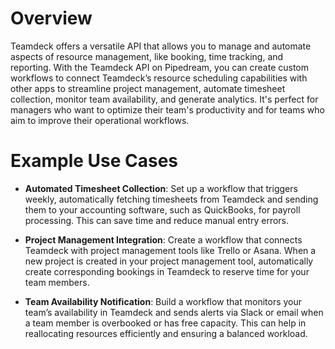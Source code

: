 # Overview

Teamdeck offers a versatile API that allows you to manage and automate aspects of resource management, like booking, time tracking, and reporting. With the Teamdeck API on Pipedream, you can create custom workflows to connect Teamdeck’s resource scheduling capabilities with other apps to streamline project management, automate timesheet collection, monitor team availability, and generate analytics. It's perfect for managers who want to optimize their team's productivity and for teams who aim to improve their operational workflows.

# Example Use Cases

- **Automated Timesheet Collection**: Set up a workflow that triggers weekly, automatically fetching timesheets from Teamdeck and sending them to your accounting software, such as QuickBooks, for payroll processing. This can save time and reduce manual entry errors.

- **Project Management Integration**: Create a workflow that connects Teamdeck with project management tools like Trello or Asana. When a new project is created in your project management tool, automatically create corresponding bookings in Teamdeck to reserve time for your team members.

- **Team Availability Notification**: Build a workflow that monitors your team’s availability in Teamdeck and sends alerts via Slack or email when a team member is overbooked or has free capacity. This can help in reallocating resources efficiently and ensuring a balanced workload.
